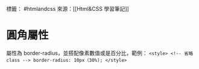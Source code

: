 標籤： #htmlandcss 
來源：[[Html&CSS 學習筆記]]

# 圓角屬性
屬性為 border-radius，並搭配像素數值或是百分比，範例：
`<style>
	<!-- 省略 class -->
border-radius: 10px（30%);
	</style>`
